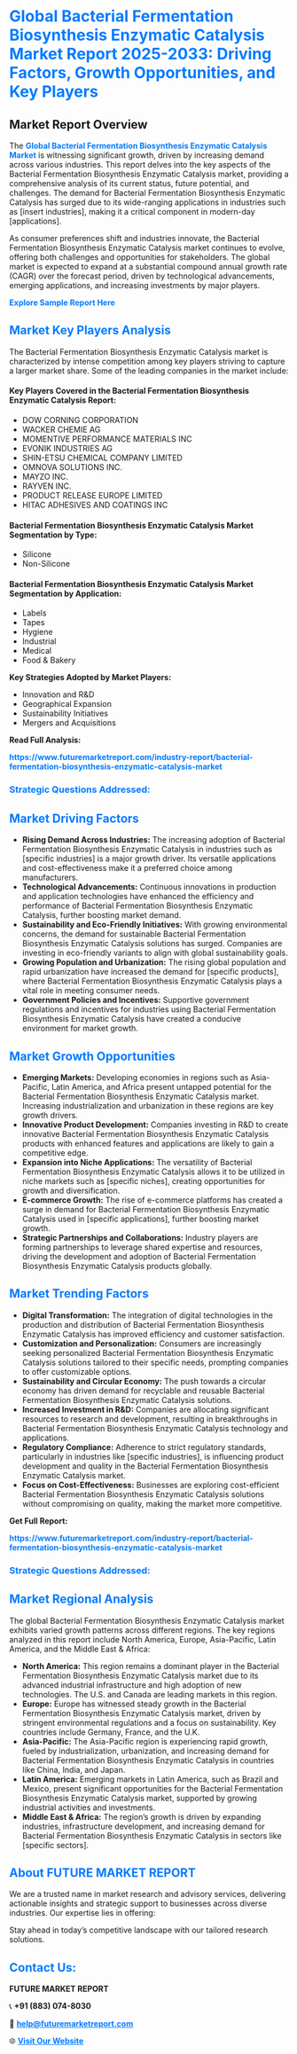 <h1 style="color: #007BFF;">Global Bacterial Fermentation
Biosynthesis
Enzymatic Catalysis Market Report 2025-2033: Driving Factors, Growth Opportunities, and Key Players</h1>

<section id="overview">
<h2>Market Report Overview</h2>
<p>The <a href="https://www.futuremarketreport.com/industry-report/bacterial-fermentation-biosynthesis-enzymatic-catalysis-market" style="color: #007BFF; text-decoration: none;"><strong>Global Bacterial Fermentation
Biosynthesis
Enzymatic Catalysis Market</strong></a> is witnessing significant growth, driven by increasing demand across various industries. This report delves into the key aspects of the Bacterial Fermentation
Biosynthesis
Enzymatic Catalysis market, providing a comprehensive analysis of its current status, future potential, and challenges. The demand for Bacterial Fermentation
Biosynthesis
Enzymatic Catalysis has surged due to its wide-ranging applications in industries such as [insert industries], making it a critical component in modern-day [applications].</p>
<p>As consumer preferences shift and industries innovate, the Bacterial Fermentation
Biosynthesis
Enzymatic Catalysis market continues to evolve, offering both challenges and opportunities for stakeholders. The global market is expected to expand at a substantial compound annual growth rate (CAGR) over the forecast period, driven by technological advancements, emerging applications, and increasing investments by major players.</p>
</section>

<section id="overview">
<p><a href="https://www.futuremarketreport.com/request-sample/reportId=102704" style="color: #007BFF; text-decoration: none;"><strong>Explore Sample Report Here</strong></a></p>
</section>

<section id="key-players">
<h2 style="color: #007BFF;">Market Key Players Analysis</h2>
<p>The Bacterial Fermentation
Biosynthesis
Enzymatic Catalysis market is characterized by intense competition among key players striving to capture a larger market share. Some of the leading companies in the market include:</p>
<h4>Key Players Covered in the Bacterial Fermentation
Biosynthesis
Enzymatic Catalysis Report:</h4>
<ul><li>DOW CORNING CORPORATION</li><li>WACKER CHEMIE AG</li><li>MOMENTIVE PERFORMANCE MATERIALS INC</li><li>EVONIK INDUSTRIES AG</li><li>SHIN-ETSU CHEMICAL COMPANY LIMITED</li><li>OMNOVA SOLUTIONS INC.</li><li>MAYZO INC.</li><li>RAYVEN INC.</li><li>PRODUCT RELEASE EUROPE LIMITED</li><li>HITAC ADHESIVES AND COATINGS INC</li></ul>
<h4>Bacterial Fermentation
Biosynthesis
Enzymatic Catalysis Market Segmentation by Type:</h4>
<ul><li>Silicone</li><li>Non-Silicone</li></ul>

<h4>Bacterial Fermentation
Biosynthesis
Enzymatic Catalysis Market Segmentation by Application:</h4>
<ul><li>Labels</li><li>Tapes</li><li>Hygiene</li><li>Industrial</li><li>Medical</li><li>Food &amp; Bakery</li></ul>
<p><strong>Key Strategies Adopted by Market Players:</strong></p>
<ul>
<li>Innovation and R&D</li>
<li>Geographical Expansion</li>
<li>Sustainability Initiatives</li>
<li>Mergers and Acquisitions</li>
</ul>
</section>

<section>
<p><strong>Read Full Analysis: </strong></p><a href="https://www.futuremarketreport.com/industry-report/bacterial-fermentation-biosynthesis-enzymatic-catalysis-market" style="color: #007BFF; text-decoration: none;"><strong>https://www.futuremarketreport.com/industry-report/bacterial-fermentation-biosynthesis-enzymatic-catalysis-market</strong></a>
<h3 style="color: #007BFF;">Strategic Questions Addressed:</h3>
</section>

<section id="driving-factors">
<h2 style="color: #007BFF;">Market Driving Factors</h2>
<ul>
<li><strong>Rising Demand Across Industries:</strong> The increasing adoption of Bacterial Fermentation
Biosynthesis
Enzymatic Catalysis in industries such as [specific industries] is a major growth driver. Its versatile applications and cost-effectiveness make it a preferred choice among manufacturers.</li>
<li><strong>Technological Advancements:</strong> Continuous innovations in production and application technologies have enhanced the efficiency and performance of Bacterial Fermentation
Biosynthesis
Enzymatic Catalysis, further boosting market demand.</li>
<li><strong>Sustainability and Eco-Friendly Initiatives:</strong> With growing environmental concerns, the demand for sustainable Bacterial Fermentation
Biosynthesis
Enzymatic Catalysis solutions has surged. Companies are investing in eco-friendly variants to align with global sustainability goals.</li>
<li><strong>Growing Population and Urbanization:</strong> The rising global population and rapid urbanization have increased the demand for [specific products], where Bacterial Fermentation
Biosynthesis
Enzymatic Catalysis plays a vital role in meeting consumer needs.</li>
<li><strong>Government Policies and Incentives:</strong> Supportive government regulations and incentives for industries using Bacterial Fermentation
Biosynthesis
Enzymatic Catalysis have created a conducive environment for market growth.</li>
</ul>
</section>

<section id="growth-opportunities">
<h2 style="color: #007BFF;">Market Growth Opportunities</h2>
<ul>
<li><strong>Emerging Markets:</strong> Developing economies in regions such as Asia-Pacific, Latin America, and Africa present untapped potential for the Bacterial Fermentation
Biosynthesis
Enzymatic Catalysis market. Increasing industrialization and urbanization in these regions are key growth drivers.</li>
<li><strong>Innovative Product Development:</strong> Companies investing in R&D to create innovative Bacterial Fermentation
Biosynthesis
Enzymatic Catalysis products with enhanced features and applications are likely to gain a competitive edge.</li>
<li><strong>Expansion into Niche Applications:</strong> The versatility of Bacterial Fermentation
Biosynthesis
Enzymatic Catalysis allows it to be utilized in niche markets such as [specific niches], creating opportunities for growth and diversification.</li>
<li><strong>E-commerce Growth:</strong> The rise of e-commerce platforms has created a surge in demand for Bacterial Fermentation
Biosynthesis
Enzymatic Catalysis used in [specific applications], further boosting market growth.</li>
<li><strong>Strategic Partnerships and Collaborations:</strong> Industry players are forming partnerships to leverage shared expertise and resources, driving the development and adoption of Bacterial Fermentation
Biosynthesis
Enzymatic Catalysis products globally.</li>
</ul>
</section>

<section id="trending-factors">
<h2 style="color: #007BFF;">Market Trending Factors</h2>
<ul>
<li><strong>Digital Transformation:</strong> The integration of digital technologies in the production and distribution of Bacterial Fermentation
Biosynthesis
Enzymatic Catalysis has improved efficiency and customer satisfaction.</li>
<li><strong>Customization and Personalization:</strong> Consumers are increasingly seeking personalized Bacterial Fermentation
Biosynthesis
Enzymatic Catalysis solutions tailored to their specific needs, prompting companies to offer customizable options.</li>
<li><strong>Sustainability and Circular Economy:</strong> The push towards a circular economy has driven demand for recyclable and reusable Bacterial Fermentation
Biosynthesis
Enzymatic Catalysis solutions.</li>
<li><strong>Increased Investment in R&D:</strong> Companies are allocating significant resources to research and development, resulting in breakthroughs in Bacterial Fermentation
Biosynthesis
Enzymatic Catalysis technology and applications.</li>
<li><strong>Regulatory Compliance:</strong> Adherence to strict regulatory standards, particularly in industries like [specific industries], is influencing product development and quality in the Bacterial Fermentation
Biosynthesis
Enzymatic Catalysis market.</li>
<li><strong>Focus on Cost-Effectiveness:</strong> Businesses are exploring cost-efficient Bacterial Fermentation
Biosynthesis
Enzymatic Catalysis solutions without compromising on quality, making the market more competitive.</li>
</ul>
</section>

<section>
<p><strong>Get Full Report: </strong></p><a href="https://www.futuremarketreport.com/industry-report/bacterial-fermentation-biosynthesis-enzymatic-catalysis-market" style="color: #007BFF; text-decoration: none;"><strong>https://www.futuremarketreport.com/industry-report/bacterial-fermentation-biosynthesis-enzymatic-catalysis-market</strong></a>
<h3 style="color: #007BFF;">Strategic Questions Addressed:</h3>
</section>


<section id="regional-analysis">
<h2 style="color: #007BFF;">Market Regional Analysis</h2>
<p>The global Bacterial Fermentation
Biosynthesis
Enzymatic Catalysis market exhibits varied growth patterns across different regions. The key regions analyzed in this report include North America, Europe, Asia-Pacific, Latin America, and the Middle East & Africa:</p>
<ul>
<li><strong>North America:</strong> This region remains a dominant player in the Bacterial Fermentation
Biosynthesis
Enzymatic Catalysis market due to its advanced industrial infrastructure and high adoption of new technologies. The U.S. and Canada are leading markets in this region.</li>
<li><strong>Europe:</strong> Europe has witnessed steady growth in the Bacterial Fermentation
Biosynthesis
Enzymatic Catalysis market, driven by stringent environmental regulations and a focus on sustainability. Key countries include Germany, France, and the U.K.</li>
<li><strong>Asia-Pacific:</strong> The Asia-Pacific region is experiencing rapid growth, fueled by industrialization, urbanization, and increasing demand for Bacterial Fermentation
Biosynthesis
Enzymatic Catalysis in countries like China, India, and Japan.</li>
<li><strong>Latin America:</strong> Emerging markets in Latin America, such as Brazil and Mexico, present significant opportunities for the Bacterial Fermentation
Biosynthesis
Enzymatic Catalysis market, supported by growing industrial activities and investments.</li>
<li><strong>Middle East & Africa:</strong> The region’s growth is driven by expanding industries, infrastructure development, and increasing demand for Bacterial Fermentation
Biosynthesis
Enzymatic Catalysis in sectors like [specific sectors].</li>
</ul>
</section>

<footer>
<h2 style="color: #007BFF;">About FUTURE MARKET REPORT</h2>
<p>We are a trusted name in market research and advisory services, delivering actionable insights and strategic support to businesses across diverse industries. Our expertise lies in offering:</p>

<p>Stay ahead in today’s competitive landscape with our tailored research solutions.</p>

<h2 style="color: #007BFF;">Contact Us:</h2>
<p><strong>FUTURE MARKET REPORT</strong></p>
<p>📞 <strong>+91 (883) 074-8030</strong></p>
<p>📧 <strong><a href="mailto:help@futuremarketreport.com" style="color: #007BFF;">help@futuremarketreport.com</a></strong></p>
<p>🌐 <strong><a href="https://www.futuremarketreport.com/" style="color: #007BFF;">Visit Our Website</a></strong></p>
</footer>